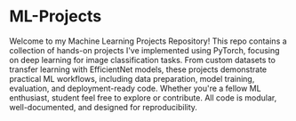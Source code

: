 # ML-Projects

Welcome to my Machine Learning Projects Repository! This repo contains a collection of hands-on projects I've implemented using PyTorch, focusing on deep learning for image classification tasks. From custom datasets to transfer learning with EfficientNet models, these projects demonstrate practical ML workflows, including data preparation, model training, evaluation, and deployment-ready code.
Whether you're a fellow ML enthusiast, student feel free to explore or contribute. All code is modular, well-documented, and designed for reproducibility.

